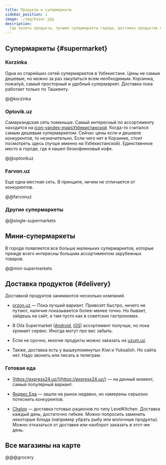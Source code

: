 ```yaml
---
title: Продукты и супермаркеты
sidebar_position: 1
image: ./img/bazar.jpg
description:
  Где купить продукты, лучшие супермаркеты города, доставка продуктов на дом
---
```


## Супермаркеты {#supermarket}

### Korzinka

Одна из старейших сетей супермаркетов в Узбекистане. Цены не самые дешевые, но
можно за раз закупиться всем необходимым. Корзинка, пожалуй, самый просторный и
удобный супермаркет. Доставка пока работает только по Ташкенту.

@@korzinka

### Optovik.uz

Cамаркандская сеть поменьше. Самый интересный по ассортименту находится на
[icon-yandex-mapsУзбекистанской](https://yandex.uz/maps/org/optovik/6884964601/).
Когда-то считался самым дешевым супермаркетом. Сейчас цены если и дешевле
конкурентов, то незначительно. Если чего нет в Корзинке, стоит посмотреть здесь
(лучше именно на Узбекистанской). Единственное место в городе, где я нашел
безкофеиновый кофе.

@@optovikuz

### Farvon.uz

Еще одна местная сеть. В принципе, ничем не отличается от конкурентов.

@@farvonuz

### Другие супермаркеты

@@single-supermarkets

## Мини-супермаркеты

В городе появляется все больше маленьких супермаркетов, которые прежде всего
интересны большим ассортиментом зарубежных товаров.

@@mini-supermarkets

## Доставка продуктов {#delivery}

Доставкой продуктов занимаются несколько компаний.

- [orzon.uz](https://orzon.uz/) — Пока лучший вариант. Привозят быстро, ничего
  не путают, наличие показывается более-менее точно. Но бывает, зайдешь на сайт,
  а там пусто как в советских гастрономах.

- В Oila Supermarket
  ([Android](https://play.google.com/store/apps/details?id=uz.gigalab.oilasupermarket),
  [iOS](https://apps.apple.com/us/app/oila-supermarket/id1637385727))
  ассортимент получше, но пока хромает сервис. Иногда могут про вас забыть.

- Если не срочно, многие продукты можно заказать на [uzum.uz](https://uzum.uz).

- Также, доставка есть у вышеупомянутых Kiwi и Yuksalish. Но сайта нет. Надо
  звонить или писать в телеграм.

### Готовая еда

- [https://express24.uz/](https://express24.uz/) — на данный момент, самый
  популярный вариант.

- [Яндекс.Еда](https://eats.yandex.com/uz/Samarkand?lang=ru) — зашли на рынок
  недавно, но намерены серьезно потеснить конкурентов.

- [Chalop](https://www.instagram.com/chalop.uz/) — доставка готовых рационов по
  типу LevelKitchen. Доставка каждый день, достаточно гибкие. Можно попросить
  заменить некоторые блюда (например убрать рыбу или молочные продукты). Можно
  отказаться от доставки или наоборот заказать в этот-же день.

## Все магазины на карте

@@@grocery

